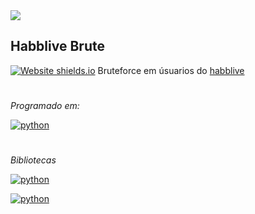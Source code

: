 <img src="https://i.imgur.com/wUeuFYQ.jpg">

## Habblive Brute

[![Website shields.io](https://img.shields.io/website-up-down-green-red/http/shields.io.svg)](https://habblive.in/)
Bruteforce em úsuarios do [habblive](habblive.in/)

#
*Programado em:*

<a href='https://www.python.org/downloads/' target="_blank"><img alt='python' src='https://img.shields.io/badge/Python_3-100000?style=for-the-badge&logo=python&logoColor=FFFFFF&labelColor=000000&color=FFFFFF'/></a>
#
*Bibliotecas*

<a href='https://pypi.org/project/mechanize/' target="_blank"><img alt='python' src='https://img.shields.io/badge/mechanize_0.4.7 -100000?style=for-the-badge&logo=python&logoColor=000000&labelColor=FFFFFF&color=000000'/></a>

<a href='https://pypi.org/project/requests/' target="_blank"><img alt='python' src='https://img.shields.io/badge/requests_2.27.1 -100000?style=for-the-badge&logo=python&logoColor=000000&labelColor=FFFFFF&color=000000'/></a>


